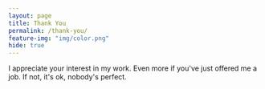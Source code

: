 ```yaml
---
layout: page
title: Thank You
permalink: /thank-you/
feature-img: "img/color.png"
hide: true
---
```


I appreciate your interest in my work. Even more if you've just offered me a job. If not, it's ok, nobody's perfect.
